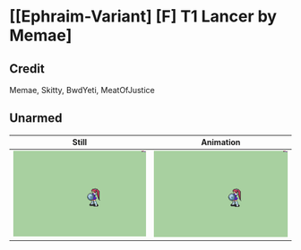 # [\[Ephraim-Variant\] \[F\] T1 Lancer by Memae]

## Credit

Memae, Skitty, BwdYeti, MeatOfJustice
	
## Unarmed

| Still | Animation |
| :---: | :-------: |
| ![Unarmed still](./Unarmed_000.png) | ![Unarmed animation](./Unarmed.gif) |
